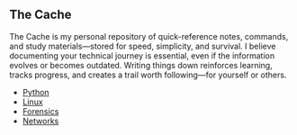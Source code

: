 ## The Cache

The Cache is my personal repository of quick-reference notes, commands, and study materials—stored for speed, simplicity, and survival. I believe documenting your technical journey is essential, even if the information evolves or becomes outdated. Writing things down reinforces learning, tracks progress, and creates a trail worth following—for yourself or others.

<ul>
    <li><a href="python">Python</a></li>
    <li><a href="Linux">Linux</a></li>
    <li><a href="forensics">Forensics</a></li>
    <li><a href="networks">Networks</a></li>
</ul>